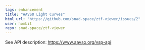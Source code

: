 ```yaml
---
tags: enhancement
title: "AAVSO Light Curves"
html_url: "https://github.com/snad-space/ztf-viewer/issues/2"
user: hombit
repo: snad-space/ztf-viewer
---
```


See API description: https://www.aavso.org/vsp-api